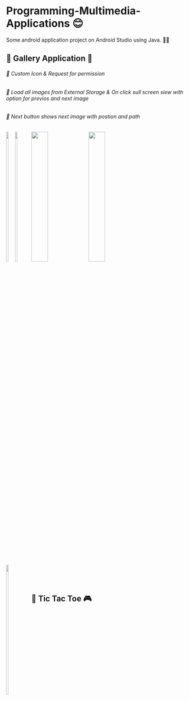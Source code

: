 # Programming-Multimedia-Applications 😊

Some android application project on Android Studio using Java. 👨‍💻 
<h2>🔴 Gallery Application 🎥 </h2>
<h6>🔵 Custom Icon & Request for permission</h6>
<h6>🔵 Load all images from External Storage & On click sull screen siew with option for previos and next image</h6>
<h6>🔵 Next button shows next image with postion and path</h6>

<div style="float:left">
<img src="https://i.postimg.cc/FKy8dgGG/Whats-App-Image-2022-04-06-at-12-00-20-AM-3.jpg" width=30% height=auto>
<img src="https://i.postimg.cc/qMc1GM2M/Whats-App-Image-2022-04-06-at-12-00-20-AM.jpg" width=30% height=auto>
<img src="https://i.postimg.cc/4xLb8KyZ/Whats-App-Image-2022-04-06-at-12-00-20-AM-4.jpg" width=30% height=auto>
</div>
<div>  
<img src="https://i.postimg.cc/KY17CZ3T/Whats-App-Image-2022-04-06-at-12-00-20-AM-1.jpg" width=30% height=auto>
<img src="https://i.postimg.cc/bv40hK1B/Whats-App-Image-2022-04-06-at-12-00-20-AM-2.jpg" width=30% height=auto>
</div>

<br><br>

<h2>🔴 Tic Tac Toe 🎮 </h2>
